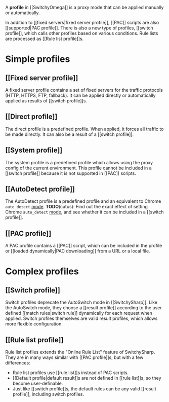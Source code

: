 A **profile** in [[SwitchyOmega]] is a proxy mode that can be applied manually or automatically.

In addition to [[fixed servers|fixed server profile]], [[PAC]] scripts are also [[supported|PAC profile]].
There is also a new type of profiles, [[switch profile]], which calls other profiles based on various conditions.
Rule lists are processed as [[Rule list profile]]s.

# Simple profiles
## [[Fixed server profile]]
A fixed server profile contains a set of fixed servers for the traffic protocols (HTTP, HTTPS, FTP, fallback).
It can be applied directly or automatically applied as results of [[switch profile]]s.

## [[Direct profile]]
The direct profile is a predefined profile. When applied, it forces all traffic to be made directly. It can also be a result of a [[switch profile]].

## [[System profile]]
The system profile is a predefined profile which allows using the proxy config of the current environment. This profile cannot be included in a [[switch profile]] because it is not supported in [[PAC]] scripts.

## [[AutoDetect profile]]
The AutoDetect profile is a predefined profile and an equivalent to Chrome `auto_detect` [mode][Chrome proxy modes].
**TODO**(catus): Find out the exact effect of setting Chrome `auto_detect` [mode][Chrome proxy modes], and see whether it can be included in a [[switch profile]].

[Chrome proxy modes]: https://code.google.com/chrome/extensions/proxy.html#proxy_modes
## [[PAC profile]]
A PAC profile contains a [[PAC]] script, which can be included in the profile or [[loaded dynamically|PAC downloading]] from a URL or a local file.

# Complex profiles
## [[Switch profile]]
Switch profiles deprecate the AutoSwitch mode in [[SwitchySharp]]. Like the AutoSwitch mode, they choose a [[result profile]] according to the user defined [[match rules|switch rule]] dynamically for each request when applied.
Switch profiles themselves are valid result profiles, which allows more flexible configuration.

## [[Rule list profile]]
Rule list profiles extends the "Online Rule List" feature of SwitchySharp. They are in many ways similar with [[PAC profile]]s, but with a few differences:
* Rule list profiles use [[rule list]]s instead of PAC scripts.
* [[Default profile|default result]]s are not defined in [[rule list]]s, so they become user-definable.
* Just like [[switch profile]]s, the default rules can be any valid [[result profile]], including switch profiles.